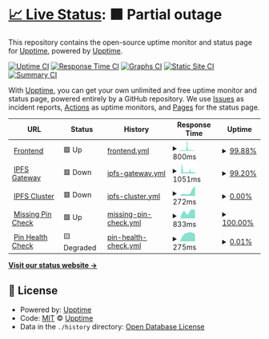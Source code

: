 # [📈 Live Status](https://status.futureporn.net): <!--live status--> **🟧 Partial outage**

This repository contains the open-source uptime monitor and status page for [Upptime](https://upptime.js.org), powered by [Upptime](https://github.com/upptime/upptime).

[![Uptime CI](https://github.com/insanity54/futureporn-status/workflows/Uptime%20CI/badge.svg)](https://github.com/insanity54/futureporn-status/actions?query=workflow%3A%22Uptime+CI%22)
[![Response Time CI](https://github.com/insanity54/futureporn-status/workflows/Response%20Time%20CI/badge.svg)](https://github.com/insanity54/futureporn-status/actions?query=workflow%3A%22Response+Time+CI%22)
[![Graphs CI](https://github.com/insanity54/futureporn-status/workflows/Graphs%20CI/badge.svg)](https://github.com/insanity54/futureporn-status/actions?query=workflow%3A%22Graphs+CI%22)
[![Static Site CI](https://github.com/insanity54/futureporn-status/workflows/Static%20Site%20CI/badge.svg)](https://github.com/insanity54/futureporn-status/actions?query=workflow%3A%22Static+Site+CI%22)
[![Summary CI](https://github.com/insanity54/futureporn-status/workflows/Summary%20CI/badge.svg)](https://github.com/insanity54/futureporn-status/actions?query=workflow%3A%22Summary+CI%22)

With [Upptime](https://upptime.js.org), you can get your own unlimited and free uptime monitor and status page, powered entirely by a GitHub repository. We use [Issues](https://github.com/upptime/upptime/issues) as incident reports, [Actions](https://github.com/insanity54/futureporn-status/actions) as uptime monitors, and [Pages](https://status.futureporn.net) for the status page.

<!--start: status pages-->
<!-- This summary is generated by Upptime (https://github.com/upptime/upptime) -->
<!-- Do not edit this manually, your changes will be overwritten -->
<!-- prettier-ignore -->
| URL | Status | History | Response Time | Uptime |
| --- | ------ | ------- | ------------- | ------ |
| <img alt="" src="https://icons.duckduckgo.com/ip3/futureporn.net.ico" height="13"> [Frontend](https://futureporn.net) | 🟩 Up | [frontend.yml](https://github.com/insanity54/futureporn-status/commits/HEAD/history/frontend.yml) | <details><summary><img alt="Response time graph" src="./graphs/frontend/response-time-week.png" height="20"> 800ms</summary><br><a href="https://status.futureporn.net/history/frontend"><img alt="Response time 800" src="https://img.shields.io/endpoint?url=https%3A%2F%2Fraw.githubusercontent.com%2Finsanity54%2Ffutureporn-status%2FHEAD%2Fapi%2Ffrontend%2Fresponse-time.json"></a><br><a href="https://status.futureporn.net/history/frontend"><img alt="24-hour response time 286" src="https://img.shields.io/endpoint?url=https%3A%2F%2Fraw.githubusercontent.com%2Finsanity54%2Ffutureporn-status%2FHEAD%2Fapi%2Ffrontend%2Fresponse-time-day.json"></a><br><a href="https://status.futureporn.net/history/frontend"><img alt="7-day response time 800" src="https://img.shields.io/endpoint?url=https%3A%2F%2Fraw.githubusercontent.com%2Finsanity54%2Ffutureporn-status%2FHEAD%2Fapi%2Ffrontend%2Fresponse-time-week.json"></a><br><a href="https://status.futureporn.net/history/frontend"><img alt="30-day response time 800" src="https://img.shields.io/endpoint?url=https%3A%2F%2Fraw.githubusercontent.com%2Finsanity54%2Ffutureporn-status%2FHEAD%2Fapi%2Ffrontend%2Fresponse-time-month.json"></a><br><a href="https://status.futureporn.net/history/frontend"><img alt="1-year response time 800" src="https://img.shields.io/endpoint?url=https%3A%2F%2Fraw.githubusercontent.com%2Finsanity54%2Ffutureporn-status%2FHEAD%2Fapi%2Ffrontend%2Fresponse-time-year.json"></a></details> | <details><summary><a href="https://status.futureporn.net/history/frontend">99.88%</a></summary><a href="https://status.futureporn.net/history/frontend"><img alt="All-time uptime 99.88%" src="https://img.shields.io/endpoint?url=https%3A%2F%2Fraw.githubusercontent.com%2Finsanity54%2Ffutureporn-status%2FHEAD%2Fapi%2Ffrontend%2Fuptime.json"></a><br><a href="https://status.futureporn.net/history/frontend"><img alt="24-hour uptime 100.00%" src="https://img.shields.io/endpoint?url=https%3A%2F%2Fraw.githubusercontent.com%2Finsanity54%2Ffutureporn-status%2FHEAD%2Fapi%2Ffrontend%2Fuptime-day.json"></a><br><a href="https://status.futureporn.net/history/frontend"><img alt="7-day uptime 99.88%" src="https://img.shields.io/endpoint?url=https%3A%2F%2Fraw.githubusercontent.com%2Finsanity54%2Ffutureporn-status%2FHEAD%2Fapi%2Ffrontend%2Fuptime-week.json"></a><br><a href="https://status.futureporn.net/history/frontend"><img alt="30-day uptime 99.88%" src="https://img.shields.io/endpoint?url=https%3A%2F%2Fraw.githubusercontent.com%2Finsanity54%2Ffutureporn-status%2FHEAD%2Fapi%2Ffrontend%2Fuptime-month.json"></a><br><a href="https://status.futureporn.net/history/frontend"><img alt="1-year uptime 99.88%" src="https://img.shields.io/endpoint?url=https%3A%2F%2Fraw.githubusercontent.com%2Finsanity54%2Ffutureporn-status%2FHEAD%2Fapi%2Ffrontend%2Fuptime-year.json"></a></details>
| <img alt="" src="https://icons.duckduckgo.com/ip3/sbtp.xyz.ico" height="13"> [IPFS Gateway](https://sbtp.xyz/ipfs/bafkreigq6feyiv27wth74575cutr5gzhigna6gehois2fyw24bzk7nbk4a) | 🟥 Down | [ipfs-gateway.yml](https://github.com/insanity54/futureporn-status/commits/HEAD/history/ipfs-gateway.yml) | <details><summary><img alt="Response time graph" src="./graphs/ipfs-gateway/response-time-week.png" height="20"> 1051ms</summary><br><a href="https://status.futureporn.net/history/ipfs-gateway"><img alt="Response time 1051" src="https://img.shields.io/endpoint?url=https%3A%2F%2Fraw.githubusercontent.com%2Finsanity54%2Ffutureporn-status%2FHEAD%2Fapi%2Fipfs-gateway%2Fresponse-time.json"></a><br><a href="https://status.futureporn.net/history/ipfs-gateway"><img alt="24-hour response time 908" src="https://img.shields.io/endpoint?url=https%3A%2F%2Fraw.githubusercontent.com%2Finsanity54%2Ffutureporn-status%2FHEAD%2Fapi%2Fipfs-gateway%2Fresponse-time-day.json"></a><br><a href="https://status.futureporn.net/history/ipfs-gateway"><img alt="7-day response time 1051" src="https://img.shields.io/endpoint?url=https%3A%2F%2Fraw.githubusercontent.com%2Finsanity54%2Ffutureporn-status%2FHEAD%2Fapi%2Fipfs-gateway%2Fresponse-time-week.json"></a><br><a href="https://status.futureporn.net/history/ipfs-gateway"><img alt="30-day response time 1051" src="https://img.shields.io/endpoint?url=https%3A%2F%2Fraw.githubusercontent.com%2Finsanity54%2Ffutureporn-status%2FHEAD%2Fapi%2Fipfs-gateway%2Fresponse-time-month.json"></a><br><a href="https://status.futureporn.net/history/ipfs-gateway"><img alt="1-year response time 1051" src="https://img.shields.io/endpoint?url=https%3A%2F%2Fraw.githubusercontent.com%2Finsanity54%2Ffutureporn-status%2FHEAD%2Fapi%2Fipfs-gateway%2Fresponse-time-year.json"></a></details> | <details><summary><a href="https://status.futureporn.net/history/ipfs-gateway">99.20%</a></summary><a href="https://status.futureporn.net/history/ipfs-gateway"><img alt="All-time uptime 99.20%" src="https://img.shields.io/endpoint?url=https%3A%2F%2Fraw.githubusercontent.com%2Finsanity54%2Ffutureporn-status%2FHEAD%2Fapi%2Fipfs-gateway%2Fuptime.json"></a><br><a href="https://status.futureporn.net/history/ipfs-gateway"><img alt="24-hour uptime 99.01%" src="https://img.shields.io/endpoint?url=https%3A%2F%2Fraw.githubusercontent.com%2Finsanity54%2Ffutureporn-status%2FHEAD%2Fapi%2Fipfs-gateway%2Fuptime-day.json"></a><br><a href="https://status.futureporn.net/history/ipfs-gateway"><img alt="7-day uptime 99.20%" src="https://img.shields.io/endpoint?url=https%3A%2F%2Fraw.githubusercontent.com%2Finsanity54%2Ffutureporn-status%2FHEAD%2Fapi%2Fipfs-gateway%2Fuptime-week.json"></a><br><a href="https://status.futureporn.net/history/ipfs-gateway"><img alt="30-day uptime 99.20%" src="https://img.shields.io/endpoint?url=https%3A%2F%2Fraw.githubusercontent.com%2Finsanity54%2Ffutureporn-status%2FHEAD%2Fapi%2Fipfs-gateway%2Fuptime-month.json"></a><br><a href="https://status.futureporn.net/history/ipfs-gateway"><img alt="1-year uptime 99.20%" src="https://img.shields.io/endpoint?url=https%3A%2F%2Fraw.githubusercontent.com%2Finsanity54%2Ffutureporn-status%2FHEAD%2Fapi%2Fipfs-gateway%2Fuptime-year.json"></a></details>
| <img alt="" src="https://icons.duckduckgo.com/ip3/sbtp.xyz.ico" height="13"> [IPFS Cluster](https://sbtp.xyz:9094) | 🟥 Down | [ipfs-cluster.yml](https://github.com/insanity54/futureporn-status/commits/HEAD/history/ipfs-cluster.yml) | <details><summary><img alt="Response time graph" src="./graphs/ipfs-cluster/response-time-week.png" height="20"> 272ms</summary><br><a href="https://status.futureporn.net/history/ipfs-cluster"><img alt="Response time 272" src="https://img.shields.io/endpoint?url=https%3A%2F%2Fraw.githubusercontent.com%2Finsanity54%2Ffutureporn-status%2FHEAD%2Fapi%2Fipfs-cluster%2Fresponse-time.json"></a><br><a href="https://status.futureporn.net/history/ipfs-cluster"><img alt="24-hour response time 349" src="https://img.shields.io/endpoint?url=https%3A%2F%2Fraw.githubusercontent.com%2Finsanity54%2Ffutureporn-status%2FHEAD%2Fapi%2Fipfs-cluster%2Fresponse-time-day.json"></a><br><a href="https://status.futureporn.net/history/ipfs-cluster"><img alt="7-day response time 272" src="https://img.shields.io/endpoint?url=https%3A%2F%2Fraw.githubusercontent.com%2Finsanity54%2Ffutureporn-status%2FHEAD%2Fapi%2Fipfs-cluster%2Fresponse-time-week.json"></a><br><a href="https://status.futureporn.net/history/ipfs-cluster"><img alt="30-day response time 272" src="https://img.shields.io/endpoint?url=https%3A%2F%2Fraw.githubusercontent.com%2Finsanity54%2Ffutureporn-status%2FHEAD%2Fapi%2Fipfs-cluster%2Fresponse-time-month.json"></a><br><a href="https://status.futureporn.net/history/ipfs-cluster"><img alt="1-year response time 272" src="https://img.shields.io/endpoint?url=https%3A%2F%2Fraw.githubusercontent.com%2Finsanity54%2Ffutureporn-status%2FHEAD%2Fapi%2Fipfs-cluster%2Fresponse-time-year.json"></a></details> | <details><summary><a href="https://status.futureporn.net/history/ipfs-cluster">0.00%</a></summary><a href="https://status.futureporn.net/history/ipfs-cluster"><img alt="All-time uptime 0.00%" src="https://img.shields.io/endpoint?url=https%3A%2F%2Fraw.githubusercontent.com%2Finsanity54%2Ffutureporn-status%2FHEAD%2Fapi%2Fipfs-cluster%2Fuptime.json"></a><br><a href="https://status.futureporn.net/history/ipfs-cluster"><img alt="24-hour uptime 0.00%" src="https://img.shields.io/endpoint?url=https%3A%2F%2Fraw.githubusercontent.com%2Finsanity54%2Ffutureporn-status%2FHEAD%2Fapi%2Fipfs-cluster%2Fuptime-day.json"></a><br><a href="https://status.futureporn.net/history/ipfs-cluster"><img alt="7-day uptime 0.00%" src="https://img.shields.io/endpoint?url=https%3A%2F%2Fraw.githubusercontent.com%2Finsanity54%2Ffutureporn-status%2FHEAD%2Fapi%2Fipfs-cluster%2Fuptime-week.json"></a><br><a href="https://status.futureporn.net/history/ipfs-cluster"><img alt="30-day uptime 0.00%" src="https://img.shields.io/endpoint?url=https%3A%2F%2Fraw.githubusercontent.com%2Finsanity54%2Ffutureporn-status%2FHEAD%2Fapi%2Fipfs-cluster%2Fuptime-month.json"></a><br><a href="https://status.futureporn.net/history/ipfs-cluster"><img alt="1-year uptime 0.00%" src="https://img.shields.io/endpoint?url=https%3A%2F%2Fraw.githubusercontent.com%2Finsanity54%2Ffutureporn-status%2FHEAD%2Fapi%2Fipfs-cluster%2Fuptime-year.json"></a></details>
| <img alt="" src="https://icons.duckduckgo.com/ip3/sbtp.xyz.ico" height="13"> [Missing Pin Check](https://sbtp.xyz/qa/v1/missing-pins) | 🟩 Up | [missing-pin-check.yml](https://github.com/insanity54/futureporn-status/commits/HEAD/history/missing-pin-check.yml) | <details><summary><img alt="Response time graph" src="./graphs/missing-pin-check/response-time-week.png" height="20"> 833ms</summary><br><a href="https://status.futureporn.net/history/missing-pin-check"><img alt="Response time 833" src="https://img.shields.io/endpoint?url=https%3A%2F%2Fraw.githubusercontent.com%2Finsanity54%2Ffutureporn-status%2FHEAD%2Fapi%2Fmissing-pin-check%2Fresponse-time.json"></a><br><a href="https://status.futureporn.net/history/missing-pin-check"><img alt="24-hour response time 833" src="https://img.shields.io/endpoint?url=https%3A%2F%2Fraw.githubusercontent.com%2Finsanity54%2Ffutureporn-status%2FHEAD%2Fapi%2Fmissing-pin-check%2Fresponse-time-day.json"></a><br><a href="https://status.futureporn.net/history/missing-pin-check"><img alt="7-day response time 833" src="https://img.shields.io/endpoint?url=https%3A%2F%2Fraw.githubusercontent.com%2Finsanity54%2Ffutureporn-status%2FHEAD%2Fapi%2Fmissing-pin-check%2Fresponse-time-week.json"></a><br><a href="https://status.futureporn.net/history/missing-pin-check"><img alt="30-day response time 833" src="https://img.shields.io/endpoint?url=https%3A%2F%2Fraw.githubusercontent.com%2Finsanity54%2Ffutureporn-status%2FHEAD%2Fapi%2Fmissing-pin-check%2Fresponse-time-month.json"></a><br><a href="https://status.futureporn.net/history/missing-pin-check"><img alt="1-year response time 833" src="https://img.shields.io/endpoint?url=https%3A%2F%2Fraw.githubusercontent.com%2Finsanity54%2Ffutureporn-status%2FHEAD%2Fapi%2Fmissing-pin-check%2Fresponse-time-year.json"></a></details> | <details><summary><a href="https://status.futureporn.net/history/missing-pin-check">100.00%</a></summary><a href="https://status.futureporn.net/history/missing-pin-check"><img alt="All-time uptime 100.00%" src="https://img.shields.io/endpoint?url=https%3A%2F%2Fraw.githubusercontent.com%2Finsanity54%2Ffutureporn-status%2FHEAD%2Fapi%2Fmissing-pin-check%2Fuptime.json"></a><br><a href="https://status.futureporn.net/history/missing-pin-check"><img alt="24-hour uptime 100.00%" src="https://img.shields.io/endpoint?url=https%3A%2F%2Fraw.githubusercontent.com%2Finsanity54%2Ffutureporn-status%2FHEAD%2Fapi%2Fmissing-pin-check%2Fuptime-day.json"></a><br><a href="https://status.futureporn.net/history/missing-pin-check"><img alt="7-day uptime 100.00%" src="https://img.shields.io/endpoint?url=https%3A%2F%2Fraw.githubusercontent.com%2Finsanity54%2Ffutureporn-status%2FHEAD%2Fapi%2Fmissing-pin-check%2Fuptime-week.json"></a><br><a href="https://status.futureporn.net/history/missing-pin-check"><img alt="30-day uptime 100.00%" src="https://img.shields.io/endpoint?url=https%3A%2F%2Fraw.githubusercontent.com%2Finsanity54%2Ffutureporn-status%2FHEAD%2Fapi%2Fmissing-pin-check%2Fuptime-month.json"></a><br><a href="https://status.futureporn.net/history/missing-pin-check"><img alt="1-year uptime 100.00%" src="https://img.shields.io/endpoint?url=https%3A%2F%2Fraw.githubusercontent.com%2Finsanity54%2Ffutureporn-status%2FHEAD%2Fapi%2Fmissing-pin-check%2Fuptime-year.json"></a></details>
| <img alt="" src="https://icons.duckduckgo.com/ip3/sbtp.xyz.ico" height="13"> [Pin Health Check](https://sbtp.xyz/qa/v1/pin-health) | 🟨 Degraded | [pin-health-check.yml](https://github.com/insanity54/futureporn-status/commits/HEAD/history/pin-health-check.yml) | <details><summary><img alt="Response time graph" src="./graphs/pin-health-check/response-time-week.png" height="20"> 275ms</summary><br><a href="https://status.futureporn.net/history/pin-health-check"><img alt="Response time 275" src="https://img.shields.io/endpoint?url=https%3A%2F%2Fraw.githubusercontent.com%2Finsanity54%2Ffutureporn-status%2FHEAD%2Fapi%2Fpin-health-check%2Fresponse-time.json"></a><br><a href="https://status.futureporn.net/history/pin-health-check"><img alt="24-hour response time 275" src="https://img.shields.io/endpoint?url=https%3A%2F%2Fraw.githubusercontent.com%2Finsanity54%2Ffutureporn-status%2FHEAD%2Fapi%2Fpin-health-check%2Fresponse-time-day.json"></a><br><a href="https://status.futureporn.net/history/pin-health-check"><img alt="7-day response time 275" src="https://img.shields.io/endpoint?url=https%3A%2F%2Fraw.githubusercontent.com%2Finsanity54%2Ffutureporn-status%2FHEAD%2Fapi%2Fpin-health-check%2Fresponse-time-week.json"></a><br><a href="https://status.futureporn.net/history/pin-health-check"><img alt="30-day response time 275" src="https://img.shields.io/endpoint?url=https%3A%2F%2Fraw.githubusercontent.com%2Finsanity54%2Ffutureporn-status%2FHEAD%2Fapi%2Fpin-health-check%2Fresponse-time-month.json"></a><br><a href="https://status.futureporn.net/history/pin-health-check"><img alt="1-year response time 275" src="https://img.shields.io/endpoint?url=https%3A%2F%2Fraw.githubusercontent.com%2Finsanity54%2Ffutureporn-status%2FHEAD%2Fapi%2Fpin-health-check%2Fresponse-time-year.json"></a></details> | <details><summary><a href="https://status.futureporn.net/history/pin-health-check">0.01%</a></summary><a href="https://status.futureporn.net/history/pin-health-check"><img alt="All-time uptime 0.01%" src="https://img.shields.io/endpoint?url=https%3A%2F%2Fraw.githubusercontent.com%2Finsanity54%2Ffutureporn-status%2FHEAD%2Fapi%2Fpin-health-check%2Fuptime.json"></a><br><a href="https://status.futureporn.net/history/pin-health-check"><img alt="24-hour uptime 0.01%" src="https://img.shields.io/endpoint?url=https%3A%2F%2Fraw.githubusercontent.com%2Finsanity54%2Ffutureporn-status%2FHEAD%2Fapi%2Fpin-health-check%2Fuptime-day.json"></a><br><a href="https://status.futureporn.net/history/pin-health-check"><img alt="7-day uptime 0.01%" src="https://img.shields.io/endpoint?url=https%3A%2F%2Fraw.githubusercontent.com%2Finsanity54%2Ffutureporn-status%2FHEAD%2Fapi%2Fpin-health-check%2Fuptime-week.json"></a><br><a href="https://status.futureporn.net/history/pin-health-check"><img alt="30-day uptime 0.01%" src="https://img.shields.io/endpoint?url=https%3A%2F%2Fraw.githubusercontent.com%2Finsanity54%2Ffutureporn-status%2FHEAD%2Fapi%2Fpin-health-check%2Fuptime-month.json"></a><br><a href="https://status.futureporn.net/history/pin-health-check"><img alt="1-year uptime 0.01%" src="https://img.shields.io/endpoint?url=https%3A%2F%2Fraw.githubusercontent.com%2Finsanity54%2Ffutureporn-status%2FHEAD%2Fapi%2Fpin-health-check%2Fuptime-year.json"></a></details>

<!--end: status pages-->

[**Visit our status website →**](https://status.futureporn.net)

## 📄 License

- Powered by: [Upptime](https://github.com/upptime/upptime)
- Code: [MIT](./LICENSE) © [Upptime](https://upptime.js.org)
- Data in the `./history` directory: [Open Database License](https://opendatacommons.org/licenses/odbl/1-0/)
